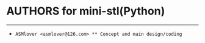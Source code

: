 # **AUTHORS for mini-stl(Python)** #
***


* `ASMlover <asmlover@126.com> ** Concept and main design/coding`

